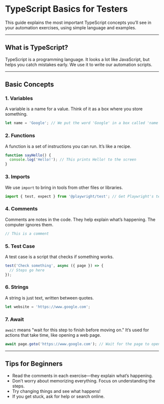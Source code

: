 # TypeScript Basics for Testers

This guide explains the most important TypeScript concepts you’ll see in your automation exercises, using simple language and examples.

---

## What is TypeScript?
TypeScript is a programming language. It looks a lot like JavaScript, but helps you catch mistakes early. We use it to write our automation scripts.

---

## Basic Concepts

### 1. Variables
A variable is a name for a value. Think of it as a box where you store something.
```typescript
let name = 'Google'; // We put the word 'Google' in a box called 'name'
```

### 2. Functions
A function is a set of instructions you can run. It’s like a recipe.
```typescript
function sayHello() {
  console.log('Hello!'); // This prints Hello! to the screen
}
```

### 3. Imports
We use `import` to bring in tools from other files or libraries.
```typescript
import { test, expect } from '@playwright/test'; // Get Playwright's test tools
```

### 4. Comments
Comments are notes in the code. They help explain what’s happening. The computer ignores them.
```typescript
// This is a comment
```

### 5. Test Case
A test case is a script that checks if something works.
```typescript
test('Check something', async ({ page }) => {
  // Steps go here
});
```

### 6. Strings
A string is just text, written between quotes.
```typescript
let website = 'https://www.google.com';
```

### 7. Await
`await` means "wait for this step to finish before moving on." It’s used for actions that take time, like opening a web page.
```typescript
await page.goto('https://www.google.com'); // Wait for the page to open
```

---

## Tips for Beginners
- Read the comments in each exercise—they explain what’s happening.
- Don’t worry about memorizing everything. Focus on understanding the steps.
- Try changing things and see what happens!
- If you get stuck, ask for help or search online.


